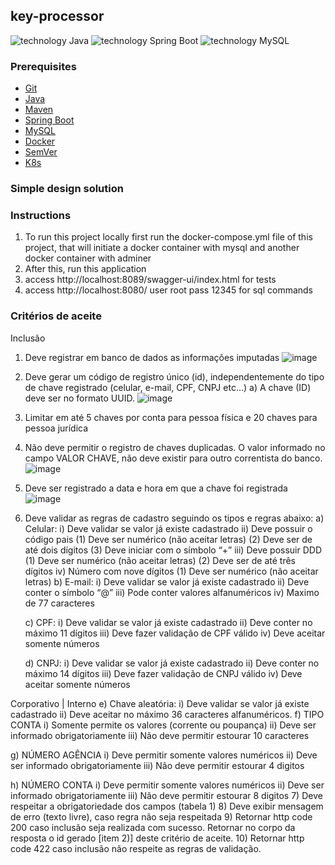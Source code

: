 ## key-processor

![technology Java](https://img.shields.io/badge/technology-java-blue.svg)
![technology Spring Boot](https://img.shields.io/badge/technology-spring-boot.svg)
![technology MySQL](https://img.shields.io/badge/technology-mysql.svg)

[//]: # (![technology MongoDB]&#40;https://img.shields.io/badge/technology-mongo-db.svg&#41;)

### Prerequisites

* [Git](https://git-scm.com/)
* [Java](https://www.java.com/)
* [Maven](https://maven.apache.org/)
* [Spring Boot](https://spring.io/projects/spring-boot) 
* [MySQL](https://www.mysql.com/)
* [Docker](https://www.docker.com/products/docker-desktop)
* [SemVer](http://semver.org/)
* [K8s](https://kubernetes.io/)

### Simple design solution

### Instructions
1. To run this project locally first run the docker-compose.yml file of this project, that will initiate a docker container with mysql and another docker container with adminer
2. After this, run this application
3. access http://localhost:8089/swagger-ui/index.html for tests
4. access http://localhost:8080/ user root pass 12345 for sql commands


### Critérios de aceite

Inclusão
1. Deve registrar em banco de dados as informações imputadas
![image](https://user-images.githubusercontent.com/40812575/196010229-057fd6e2-fd48-42d3-9923-5500b0c4e3a6.png)

2) Deve gerar um código de registro único (id), independentemente do tipo de chave
   registrado (celular, e-mail, CPF, CNPJ etc...)
   a) A chave (ID) deve ser no formato UUID.
   ![image](https://user-images.githubusercontent.com/40812575/196010438-75a2fd3e-b559-4a61-9a52-10a4fafc9b9b.png)
   
3) Limitar em até 5 chaves por conta para pessoa física e 20 chaves para pessoa jurídica

4) Não deve permitir o registro de chaves duplicadas. O valor informado no campo VALOR
   CHAVE, não deve existir para outro correntista do banco.
   ![image](https://user-images.githubusercontent.com/40812575/196010358-27d9ee34-6293-4594-935f-1f4d35016a55.png)

   
5) Deve ser registrado a data e hora em que a chave foi registrada
![image](https://user-images.githubusercontent.com/40812575/196010400-8ff6870a-0140-4556-862a-417ce5008e3a.png)


6) Deve validar as regras de cadastro seguindo os tipos e regras abaixo:
   a) Celular:
   i) Deve validar se valor já existe cadastrado
   ii) Deve possuir o código pais
   (1) Deve ser numérico (não aceitar letras)
   (2) Deve ser de até dois dígitos
   (3) Deve iniciar com o símbolo “+”
   iii) Deve possuir DDD
   (1) Deve ser numérico (não aceitar letras)
   (2) Deve ser de até três dígitos
   iv) Número com nove dígitos
   (1) Deve ser numérico (não aceitar letras)
   b) E-mail:
   i) Deve validar se valor já existe cadastrado
   ii) Deve conter o símbolo “@”
   iii) Pode conter valores alfanuméricos
   iv) Maximo de 77 caracteres
   
   
   
   c) CPF:
   i) Deve validar se valor já existe cadastrado
   ii) Deve conter no máximo 11 dígitos
   iii) Deve fazer validação de CPF válido
   iv) Deve aceitar somente números
   
   
   
   d) CNPJ:
   i) Deve validar se valor já existe cadastrado
   ii) Deve conter no máximo 14 dígitos
   iii) Deve fazer validação de CNPJ válido
   iv) Deve aceitar somente números

Corporativo | Interno
e) Chave aleatória:
i) Deve validar se valor já existe cadastrado
ii) Deve aceitar no máximo 36 caracteres alfanuméricos.
f) TIPO CONTA
i) Somente permite os valores (corrente ou poupança)
ii) Deve ser informado obrigatoriamente
iii) Não deve permitir estourar 10 caracteres

g) NÚMERO AGÊNCIA
i) Deve permitir somente valores numéricos
ii) Deve ser informado obrigatoriamente
iii) Não deve permitir estourar 4 digitos

h) NÚMERO CONTA
i) Deve permitir somente valores numéricos
ii) Deve ser informado obrigatoriamente
iii) Não deve permitir estourar 8 digitos
7) Deve respeitar a obrigatoriedade dos campos (tabela 1)
8) Deve exibir mensagem de erro (texto livre), caso regra não seja respeitada
9) Retornar http code 200 caso inclusão seja realizada com sucesso. Retornar no corpo da
   resposta o id gerado [item 2)] deste critério de aceite.
10) Retornar http code 422 caso inclusão não respeite as regras de validação.

